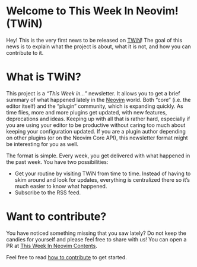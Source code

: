 # Welcome to This Week In Neovim! (TWiN)

Hey! This is the very first news to be released on [TWiN](https://dotfyle.com/this-week-in-neovim)! The goal of this news is to
explain what the project is about, what it is not, and how you can contribute to it.

# What is TWiN?

This project is a _“This Week in…”_ newsletter. It allows you to get a brief summary of what happened lately in the
[Neovim](https://neovim.io) world. Both “core” (i.e. the editor itself) and the “plugin” community, which is expanding
quickly. As time flies, more and more plugins get updated, with new features, deprecations and ideas. Keeping up with
all that is rather hard, especially if you are using your editor to be productive without caring too much about keeping
your configuration updated. If you are a plugin author depending on other plugins (or on the Neovim Core API), this
newsletter format might be interesting for you as well.

The format is simple. Every week, you get delivered with what happened in the past week. You have two possibilities:

- Get your routine by visiting TWiN from time to time. Instead of having to skim around and look for updates, everything
  is centralized there so it’s much easier to know what happened.
- Subscribe to the RSS feed.

# Want to contribute?

You have noticed something missing that you saw lately? Do not keep the candies for yourself and please feel free to
share with us! You can open a PR at [This Week In Neovim Contents](https://github.com/phaazon/this-week-in-neovim-contents).

Feel free to read [how to contribute](https://github.com/phaazon/this-week-in-neovim-contents#how-to-contribute) to get started.
